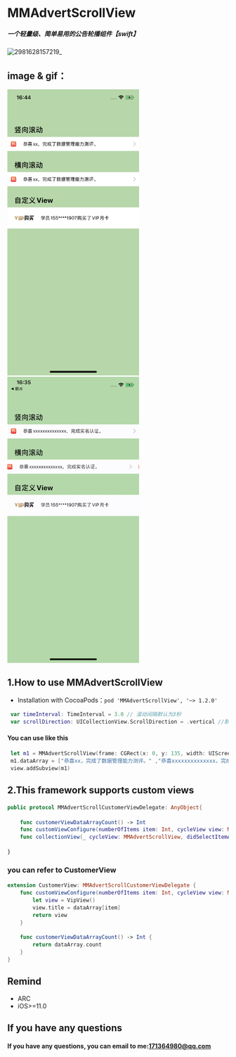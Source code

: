 # MMAdvertScrollView
##### 一个轻量级、简单易用的公告轮播组件【swift】
![2981628157219_](https://user-images.githubusercontent.com/18704047/128330982-14756df4-c47d-4d43-b60c-be714db8aa28.jpg)

## image & gif：

<p float="left">
<img src="https://github.com/CoderHuiYu/MMAdvertScrollView/blob/main/example/example.jpeg" width = "300">
<img src="https://github.com/CoderHuiYu/MMAdvertScrollView/blob/main/example/example.gif" width = "300">
<p />

## 1.How to use MMAdvertScrollView
* Installation with CocoaPods：`pod 'MMAdvertScrollView', '~> 1.2.0'`

```swift
 var timeInterval: TimeInterval = 3.0 // 滚动间隔默认为3秒
 var scrollDirection: UICollectionView.ScrollDirection = .vertical //默认滚动方向为竖向
```
#### You can use like this
``` swift
 let m1 = MMAdvertScrollView(frame: CGRect(x: 0, y: 135, width: UIScreen.main.bounds.width, height: 40))
 m1.dataArray = ["恭喜xx，完成了数据管理能力测评。" ,"恭喜xxxxxxxxxxxxxx，完成实名认证。"]
 view.addSubview(m1)
```
## 2.This framework supports custom views
```swift
public protocol MMAdvertScrollCustomerViewDelegate: AnyObject{

    func customerViewDataArrayCount() -> Int
    func customViewConfigure(numberOfItems item: Int, cycleView view: MMAdvertScrollView) -> UIView
    func collectionView(_ cycleView: MMAdvertScrollView, didSelectItemAt indexItem: Int) 
    
}
```
### you can refer to CustomerView 
``` swift
extension CustomerView: MMAdvertScrollCustomerViewDelegate {
    func customViewConfigure(numberOfItems item: Int, cycleView view: MMAdvertScrollView) -> UIView {
        let view = VipView()
        view.title = dataArray[item]
        return view
    }

    func customerViewDataArrayCount() -> Int {
        return dataArray.count
    }
}
```

## Remind
* ARC
* iOS>=11.0

## If you have any questions 
#### If you have any questions, you can email to me:171364980@qq.com 
